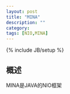 ```yaml
---
layout: post
title: "MINA"
description: ""
category: 
tags: [NIO,MINA]
---
```

{% include JB/setup %}

## 概述

MINA是JAVA的NIO框架



